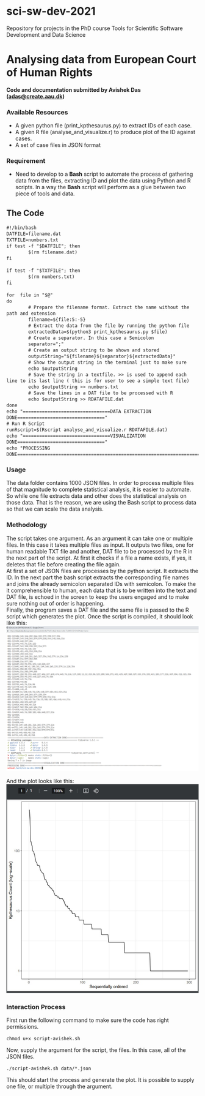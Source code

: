 # sci-sw-dev-2021
Repository for projects in the PhD course Tools for Scientific Software Development and Data Science<br/>
# Analysing data from European Court of Human Rights
#### Code and documentation submitted by Avishek Das (adas@create.aau.dk)

### Available Resources
* A given python file (print_kpthesaurus.py) to extract IDs of each case.
* A given R file (analyse_and_visualize.r) to produce plot of the ID against cases.
* A set of case files in JSON format

### Requirement
* Need to develop to a **Bash** script to automate the process of gathering data from the files, extracting ID and plot the data using Python and R scripts. In a way the **Bash** script will perform as a glue between two piece of tools and data.

## The Code

 ```shell
 #!/bin/bash
 DATFILE=filename.dat
 TXTFILE=numbers.txt
 if test -f "$DATFILE"; then
         $(rm filename.dat)
 fi

 if test -f "$TXTFILE"; then
         $(rm numbers.txt)
 fi

 for  file in "$@"
 do
         # Prepare the filename format. Extract the name without the path and extension
         filename=${file:5:-5}
         # Extract the data from the file by running the python file
         extractedData=$(python3 print_kpthesaurus.py $file)
         # Create a separator. In this case a Semicolon
         separator=";"
         # Create an output string to be shown and stored
         outputString="${filename}${separator}${extractedData}"
         # Show the output string in the terminal just to make sure
         echo $outputString
         # Save the string in a textfile. >> is used to append each line to its last line ( this is for user to see a simple text file)
         echo $outputString >> numbers.txt
         # Save the lines in a DAT file to be processed with R
         echo $outputString >> RDATAFILE.dat
 done
 echo "================================DATA EXTRACTION DONE================================"
 # Run R Script
 runRscript=$(Rscript analyse_and_visualize.r RDATAFILE.dat)
 echo "================================VISUALIZATION DONE================================"
 echo "PROCESSING DONE================================================================================================================>>>>>>>>"
```
### Usage
The data folder contains 1000 JSON files. In order to process multiple files of that magnitude to complete statistical analysis, it is easier to automate. So while one file extracts data and other does the statistical analysis on those data. That is the reason, we are using the Bash script to process data so that we can scale the data analysis.
### Methodology
The script takes one argument. As an argument it can take one or multiple files. In this case it takes multiple files as input. It outputs two files, one for human readable TXT file and another, DAT file to be processed by the R in the next part of the script.
At first it checks if a file a name exists, if yes, it deletes that file before creating the file again.<br/>
At first a set of JSON files are processes by the python script. It extracts the ID. In the next part the bash script extracts the corresponding file names and joins the already semicolon separated IDs with semicolon. To make the it comprehensible to human, each data that is to be written into the text and DAT file, is echoed in the screen to keep the users engaged and to make sure nothing out of order is happening.<br/>
Finally, the program saves a DAT file and the same file is passed to the R script which generates the plot.
Once the script is compiled, it should look like this:<br/>
![Script_Compilation](images/01_script_success.PNG)<br/>

And the plot looks like this:<br/>
![Script_Output](images/dataviz.jpg)<br/>

### Interaction Process
First run the following command to make sure the code has right permissions.
```shell
chmod u+x script-avishek.sh

```
Now, supply the argument for the script, the files. In this case, all of the JSON files.
```shell
./script-avishek.sh data/*.json

```
This should start the process and generate the plot. It is possible to supply one file, or multiple through the argument.
